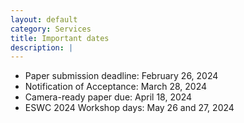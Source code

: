 ```yaml
---
layout: default
category: Services
title: Important dates
description: |
---
```

- Paper submission deadline: February 26, 2024
- Notification of Acceptance: March 28, 2024
- Camera-ready paper due: April 18, 2024
- ESWC 2024 Workshop days: May 26 and 27, 2024